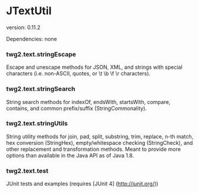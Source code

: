 JTextUtil
==============
version: 0.11.2

Dependencies: none

### twg2.text.stringEscape
Escape and unescape methods for JSON, XML, and strings with special characters (i.e. non-ASCII, quotes, or \t \b \f \r characters). 

### twg2.text.stringSearch
String search methods for indexOf, endsWith, startsWith, compare, contains, and common prefix/suffix (StringCommonality). 

### twg2.text.stringUtils
String utility methods for join, pad, split, substring, trim, replace, n-th match, hex conversion (StringHex), empty/whitespace checking (StringCheck), and other replacement and transformation methods. 
Meant to provide more options than available in the Java API as of Java 1.8. 

### twg2.text.test
JUnit tests and examples (requires [JUnit 4] (http://junit.org/))